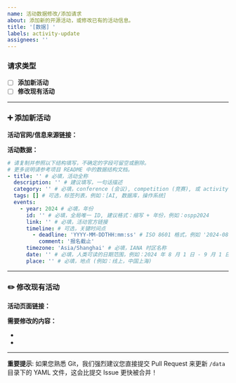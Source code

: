 ```yaml
---
name: 活动数据修改/添加请求
about: 添加新的开源活动，或修改已有的活动信息。
title: '[数据] '
labels: activity-update
assignees: ''
---
```


### 请求类型
<!-- 请在下方括号内填入 "x" 来选择你的请求类型 -->
- [ ] **添加新活动**
- [ ] **修改现有活动**

---

<!-- 请根据您的请求类型，填写【对应部分】即可。 -->

### ➕ 添加新活动
<!-- 如果您要添加一个全新的活动，请填写此部分。-->

**活动官网/信息来源链接：**
<!-- 请提供可供核实的官方链接，这是最重要的信息！ -->


**活动数据：**
```yaml
# 请复制并参照以下结构填写，不确定的字段可留空或删除。
# 更多说明请参考项目 README 中的数据结构文档。
- title: '' # 必填，活动全称
  description: '' # 建议填写，一句话描述
  category: '' # 必填，conference (会议), competition (竞赛), 或 activity (活动)
  tags: [] # 可选，标签列表，例如：[AI, 数据库，操作系统]
  events:
    - year: 2024 # 必填，年份
      id: '' # 必填，全局唯一 ID, 建议格式：缩写 + 年份，例如：ospp2024
      link: '' # 必填，活动官方链接
      timeline: # 可选，关键时间点
        - deadline: 'YYYY-MM-DDTHH:mm:ss' # ISO 8601 格式，例如 '2024-08-01T23:59:59'
          comment: '报名截止'
      timezone: 'Asia/Shanghai' # 必填，IANA 时区名称
      date: '' # 必填，人类可读的日期范围，例如：2024 年 8 月 1 日 - 9 月 1 日
      place: '' # 必填，地点 (例如：线上，中国上海)
```

---

### ✏️ 修改现有活动
<!-- 如果您要修改一个已存在的活动，请填写此部分。-->

**活动页面链接：**
<!-- 请粘贴该活动在我们网站上的页面链接。 -->


**需要修改的内容：**
<!-- 请清晰地描述需要修改的字段和新的正确值。例如：
- `timeline` 中的“报名截止”日期应改为 `'2024-08-15T23:59:59'`
- `place` 应改为 `线上`
- `description` 描述更新为：...
-->
-
-

---

**重要提示**: 如果您熟悉 Git，我们强烈建议您直接提交 Pull Request 来更新 `/data` 目录下的 YAML 文件，这会比提交 Issue 更快被合并！
